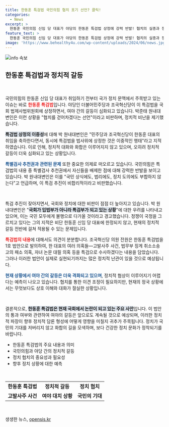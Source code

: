 ```yaml
---
title: 한동훈 특검법 국민의힘 협치 포기 선언? 클릭!
categories:
  - News
excerpt: >
  한동훈 국민의힘 신임 당 대표가 야당의 한동훈 특검법 상정에 강력 반발! 협치의 실종과 정치 품격 상실”을 경고하며 정쟁의 불행을 언급했다. 특검법의 진짜 목적은 무엇일까? 클릭하여 더 알아보세요!
feature_text: >
  한동훈 국민의힘 신임 당 대표가 야당의 한동훈 특검법 상정에 강력 반발! 협치의 실종과 정치 품격 상실”을 경고하며 정쟁의 불행을 언급했다. 특검법의 진짜 목적은 무엇일까? 클릭하여 더 알아보세요!
image: 'https://www.behealthy4u.com/wp-content/uploads/2024/06/news.jpg'
---
```


<p><img src="https://www.behealthy4u.com/wp-content/uploads/2024/06/news.jpg" alt="info 속보" /></p>

<h2 data-ke-size="size26">한동훈 특검법과 정치적 갈등</h2>

<p data-ke-size="size16">&nbsp;</p>

<p>국민의힘의 한동훈 신임 당 대표가 취임하기 전부터 국가 정치 문맥에서 주목받고 있는 이슈는 바로 <b><span style="color: #ee2323;">한동훈 특검법</span></b>입니다. 야당인 더불어민주당과 조국혁신당이 이 특검법을 국회 법제사법위원회에 상정하면서, 여야 간의 갈등이 심화되고 있습니다. 박준태 원내대변인은 이런 상황을 "협치를 걷어차겠다는 선언"이라고 비판하며, 정치적 비난을 제기했습니다.</p>

<p><b><span style="background-color: #21538527;">특검법 상정의 이중성</span></b>에 대해 박 원내대변인은 "민주당과 조국혁신당이 한동훈 대표의 취임을 축하한다면서, 동시에 특검법을 법사위에 상정한 것은 이중적인 행태"라고 지적하였습니다. 이로 인해, 정치적 대화와 화합은 이루어지지 않고 있으며, 오히려 정치적 갈등이 더욱 심화되고 있는 상황입니다. </p>

<p><b><span style="color: #1a5490;">특별검사 추천권과 관련된 문제</span></b> 또한 중요한 의제로 떠오르고 있습니다. 국민의힘은 특검법의 내용 중 특별검사 추천권에서 자신들을 배제한 점에 대해 강력한 반발을 보이고 있습니다. 박 원내대변인은 이를 "국민 상식에도, 법리에도, 정치 도의에도 부합하지 않는다"고 언급하며, 이 특검 추진이 비합리적이라고 비판했습니다.</p>

<p data-ke-size="size16">&nbsp;</p>

<p>특검 추진이 잦아지면서, 국회와 정치에 대한 비판이 점점 더 높아지고 있습니다. 박 원내대변인은 "<b><span style="background-color: #21538527;">국회가 입법부가 아니라 특검부가 되고 있는 상황</span></b>"에 대한 우려를 나타내고 있으며, 이는 국민 모두에게 불행으로 다가올 것이라고 경고했습니다. 정쟁이 국정을 그르치고 있다는 그의 지적은 비단 한동훈 신임 당 대표에 한정되지 않고, 현재의 정치적 갈등 전반에 걸쳐 적용될 수 있는 문제입니다.</p>

<p><b><span style="color: #ee2323;">특검법의 내용</span></b>에 대해서도 의견이 분분합니다. 조국혁신당 의원 전원은 한동훈 특검법을 1호 법안으로 발의하여, 한 대표의 여러 의혹들—고발사주 사건, 법무부 징계 취소소송 고의 패소 의혹, 자녀 논문 대필 의혹 등을 특검으로 수사하겠다는 내용을 담았습니다. 그러나 이러한 법안이 실제로 실현되기까지는 많은 정치적 난관이 있을 것으로 예상됩니다.</p>

<p><b><span style="color: #1a5490;">현재 상황에서 여야 간의 갈등은 더욱 격화되고 있으며</span></b>, 정치적 협상이 이루어지기 어렵다는 예측이 나오고 있습니다. 협치를 통한 이견 조정이 필요하지만, 현재의 정국 상황에서는 무엇보다도 상호 이해와 대화가 절실한 상황입니다.</p>

<p data-ke-size="size16">&nbsp;</p>

<p>결론적으로, <b><span style="background-color: #21538527;">한동훈 특검법은 현재 국회에서 논란이 되고 있는 주요 사안</span></b>입니다. 이 법안의 통과 여부와 관련하여 여야의 갈등은 앞으로도 계속될 것으로 예상되며, 이러한 정치적 파장이 향후 정치적 담론 형성에 어떻게 영향을 미칠지 귀추가 주목됩니다. 정치가 국민의 기대를 저버리지 않고 화합의 길을 모색하며, 보다 건강한 정치 문화가 정착되기를 바랍니다.</p>

<ul>
<li>한동훈 특검법의 주요 내용과 의미</li>
<li>국민의힘과 야당 간의 정치적 갈등</li>
<li>정치 협치의 중요성과 필요성</li>
<li>향후 정치 상황에 대한 예측</li>
</ul>

<p data-ke-size="size16">&nbsp;</p>

<table style="width: 100%;">
<tr>
<td style="text-align: center; height: 17px;"><b>한동훈 특검법</b></td>
<td style="text-align: center; height: 17px;"><b>정치적 갈등</b></td>
<td style="text-align: center; height: 17px;"><b>정치 협치</b></td>
</tr>
<tr>
<td style="text-align: center; height: 17px;"><b>고발사주 사건</b></td>
<td style="text-align: center; height: 17px;"><b>여야 대치 상황</b></td>
<td style="text-align: center; height: 17px;"><b>국민의 기대</b></td>
</tr>
</table>

<p data-ke-size="size16">&nbsp;</p>
생생한 뉴스, <a href="https://opensis.kr" rel="dofollow">opensis.kr</a>


